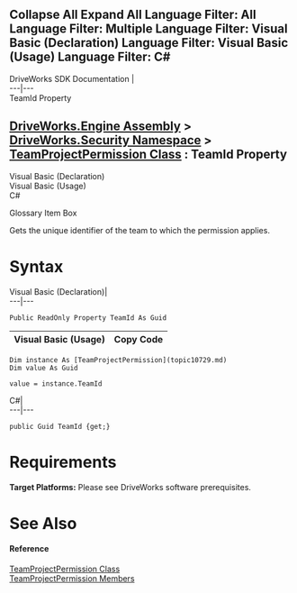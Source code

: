        

 Collapse All Expand All  Language Filter: All  Language Filter: Multiple  Language Filter: Visual Basic (Declaration) Language Filter: Visual Basic (Usage) Language Filter: C#  
---  
DriveWorks SDK Documentation  |   
---|---  
TeamId Property   
  
[DriveWorks.Engine Assembly](topic2156.md) > [DriveWorks.Security Namespace](topic10574.md) > [TeamProjectPermission Class](topic10729.md) : TeamId Property  
---  
  
Visual Basic (Declaration)    
Visual Basic (Usage)    
C# 

Glossary Item Box

Gets the unique identifier of the team to which the permission applies. 

# Syntax

Visual Basic (Declaration)|   
---|---  
      
    
    Public ReadOnly Property TeamId As Guid  
  
Visual Basic (Usage)| Copy Code  
---|---  
      
    
    Dim instance As [TeamProjectPermission](topic10729.md)
    Dim value As Guid
     
    value = instance.TeamId  
  
C#|   
---|---  
      
    
    public Guid TeamId {get;}  
  
# Requirements

**Target Platforms:** Please see DriveWorks software prerequisites.

# See Also

#### Reference

[TeamProjectPermission Class](topic10729.md)   
[TeamProjectPermission Members](topic10730.md)



